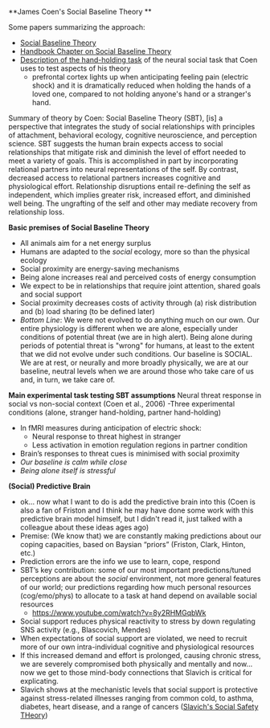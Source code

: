 **James Coen's Social Baseline Theory **

Some papers summarizing the approach:
- [Social Baseline Theory](https://www.ncbi.nlm.nih.gov/pmc/articles/PMC4375548/)
- [Handbook Chapter on Social Baseline Theory](https://evolution-institute.org/wp-content/uploads/2017/05/Coan-Maresh-2014.pdf)
- [Description of the hand-holding task](https://www.youtube.com/watch?v=JeKNDZujYYk) of the neural social task that Coen uses to test aspects of his theory
   - prefrontal cortex lights up when anticipating feeling pain (electric shock) and it is dramatically reduced when holding the hands of a loved one, compared to not holding anyone's hand or a stranger's hand. 

Summary of theory by Coen: Social Baseline Theory (SBT), [is] a perspective that integrates the study of social relationships with principles of attachment, behavioral ecology, cognitive neuroscience, and perception science. SBT suggests the human brain expects access to social relationships that mitigate risk and diminish the level of effort needed to meet a variety of goals. This is accomplished in part by incorporating relational partners into neural representations of the self. By contrast, decreased access to relational partners increases cognitive and physiological effort. Relationship disruptions entail re-defining the self as independent, which implies greater risk, increased effort, and diminished well being. The ungrafting of the self and other may mediate recovery from relationship loss.

**Basic premises of Social Baseline Theory**
- All animals aim for a net energy surplus
- Humans are adapted to the _social_ ecology, more so than the physical ecology
- Social proximity are energy-saving mechanisms
- Being alone increases real and perceived costs of energy consumption
- We expect to be in relationships that require joint attention, shared goals and social support
- Social proximity decreases costs of activity through (a) risk distribution and (b) load sharing (to be defined later)
- _Bottom Line_: We were not evolved to do anything much on our own. Our entire physiology is different when we are alone, especially under conditions of potential threat (we are in high alert). Being alone during periods of potential threat is "wrong" for humans, at least to the extent that we did not evolve under such conditions. Our baseline is SOCIAL. We are at rest, or neurally and more broadly physically, we are at our baseline, neutral levels when we are around those who take care of us and, in turn, we take care of.

**Main experimental task testing SBT assumptions**
Neural threat response in social vs non-social context (Coen et al., 2006)
-Three experimental conditions (alone, stranger hand-holding, partner hand-holding)
- In fMRI measures during anticipation of electric shock:
   - Neural response to threat highest in stranger
   - Less activation in emotion regulation regions in partner condition
- Brain’s responses to threat cues is minimised with social proximity
- _Our baseline is calm while close_
- _Being alone itself is stressful_

**(Social) Predictive Brain**
- ok... now what I want to do is add the predictive brain into this (Coen is also a fan of Friston and I think he may have done some work with this predictive brain model himself, but I didn't read it, just talked with a colleague about these ideas ages ago)
- Premise: (We know that) we are constantly making predictions about our coping capacities, based on Baysian “priors” (Friston, Clark, Hinton, etc.)
- Prediction errors are the info we use to learn, cope, respond
- SBT’s key contribution: some of our most important predictions/tuned perceptions are about the _social_ environment, not more general features of our world; our predictions regarding how much personal resources (cog/emo/phys) to allocate to a task at hand depend on available social resources
  - https://www.youtube.com/watch?v=8y2RHMGqbWk
- Social support reduces physical reactivity to stress by down regulating SNS activity (e.g., Blascovich, Mendes)
- When expectations of social support are violated, we need to recruit more of our own intra-individual cognitive and physiological resources
- If this increased demand and effort is prolonged, causing chronic stress, we are severely compromised both physically and mentally and now... now we get to those mind-body connections that Slavich is critical for explicating.
- Slavich shows at the mechanistic levels that social support is protective against stress-related illnesses ranging from common cold, to asthma, diabetes, heart disease, and a range of cancers ([Slavich's Social Safety THeory](https://www.annualreviews.org/doi/pdf/10.1146/annurev-clinpsy-032816-045159)) 



